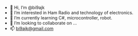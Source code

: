 - 👋 Hi, I’m @bi9ajk
- 👀 I’m interested in Ham Radio and technology of electronics.
- 🌱 I’m currently learning C#, microcontroller, robot.
- 💞️ I’m looking to collaborate on ...
- 📫 bi9ajk@gmail.com

<!---
bi9ajk/bi9ajk is a ✨ special ✨ repository because its `README.md` (this file) appears on your GitHub profile.
You can click the Preview link to take a look at your changes.
--->
